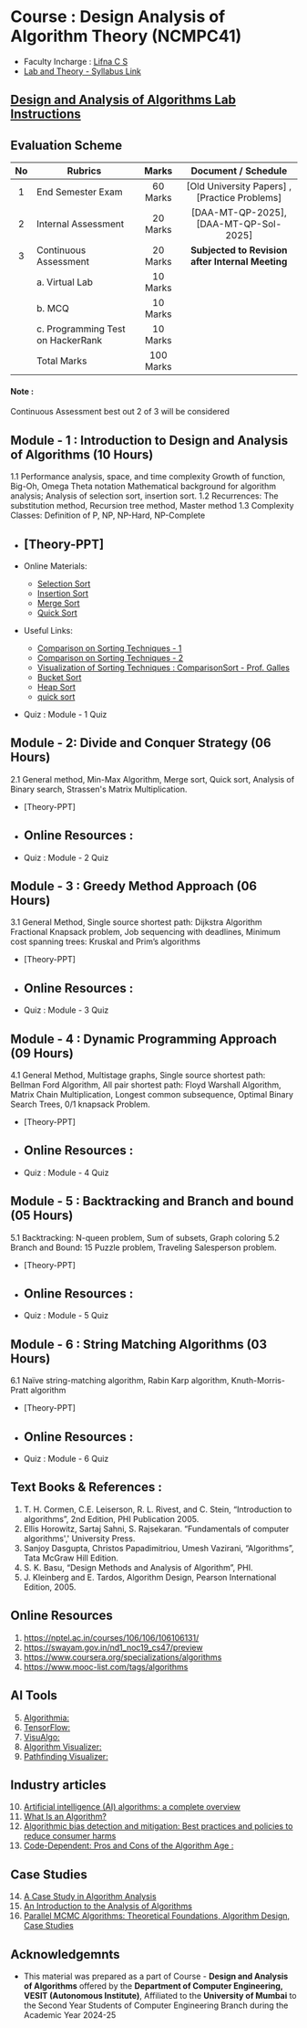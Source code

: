 # Course : Design Analysis of Algorithm Theory (NCMPC41)
- Faculty Incharge : [Lifna C S](mailto:lifna.cs@ves.ac.in)
- [Lab and Theory - Syllabus Link](https://github.com/LifnaJos/Design-Analysis-of-Algorithm-Theory/blob/main/DAA-Theory-Lab.pdf)

## [Design and Analysis of Algorithms Lab Instructions](https://github.com/LifnaJos/Design-Analysis-of-Algorithm-Lab)

## Evaluation Scheme 

| No | Rubrics | Marks | Document / Schedule |
| :--: | ------------------ | :----: |:----------: |
| 1 | End Semester Exam | 60 Marks | [Old University Papers] , [Practice Problems] |
| 2 | Internal Assessment | 20 Marks | [DAA-MT-QP-2025], [DAA-MT-QP-Sol-2025]|
| 3 | Continuous Assessment | 20 Marks | **Subjected to Revision after Internal Meeting** |
|   | a. Virtual Lab  | 10 Marks |  |
|   | b. MCQ | 10 Marks |  |
|   | c. Programming Test on HackerRank | 10 Marks | |
|   | Total Marks | 100 Marks | |

#### Note : 
Continuous Assessment best out 2 of 3 will be considered

## Module - 1 : Introduction to Design and Analysis of Algorithms (10 Hours)
1.1 Performance analysis, space, and time complexity Growth of function, Big-Oh, Omega Theta notation Mathematical background for algorithm analysis;
Analysis of selection sort, insertion sort.
1.2 Recurrences: The substitution method, Recursion tree method, Master method
1.3 Complexity Classes: Definition of P, NP, NP-Hard, NP-Complete

- [Theory-PPT]
  - 
- Online Materials:
  - [Selection Sort](https://www.hackerearth.com/practice/algorithms/sorting/selection-sort/tutorial/)
  - [Insertion Sort](https://www.hackerearth.com/practice/algorithms/sorting/insertion-sort/tutorial/)
  - [Merge Sort](https://www.hackerearth.com/practice/algorithms/sorting/insertion-sort/tutorial/)
  - [Quick Sort](https://www.hackerearth.com/practice/algorithms/sorting/quick-sort/tutorial/)

- Useful Links:
  - [Comparison on Sorting Techniques - 1](https://s3.ap-south-1.amazonaws.com/afteracademy-server-uploads/comparison-of-sorting-algorithms-compare1-18082c14f960abf3.png)
  - [Comparison on Sorting Techniques - 2](https://s3.ap-south-1.amazonaws.com/afteracademy-server-uploads/comparison-of-sorting-algorithms-compare3-205baca859250562.png)
  - [Visualization of Sorting Techniques : ComparisonSort - Prof. Galles ](https://www.cs.usfca.edu/~galles/visualization/ComparisonSort.html)
  - [Bucket Sort](https://learnersbucket.com/tutorials/algorithms/bucket-sort-algorithm/)
  - [Heap Sort](https://www.geeksforgeeks.org/heap-sort/)
  - [quick sort](https://www.geeksforgeeks.org/quick-sort-algorithm/)

- Quiz : Module - 1 Quiz

## Module - 2: Divide and Conquer Strategy (06 Hours)
2.1 General method, Min-Max Algorithm, Merge sort, Quick sort, Analysis of Binary search, Strassen's Matrix Multiplication.

- [Theory-PPT]
- Online Resources :
  - 
- Quiz :  Module - 2 Quiz

## Module - 3 : Greedy Method Approach (06 Hours)
3.1 General Method, Single source shortest path: Dijkstra Algorithm Fractional Knapsack problem, Job sequencing with deadlines, Minimum cost spanning
trees: Kruskal and Prim’s algorithms

- [Theory-PPT]
- Online Resources :
  - 
- Quiz :  Module - 3 Quiz

## Module - 4 : Dynamic Programming Approach (09 Hours)
4.1 General Method, Multistage graphs, Single source shortest path: Bellman Ford Algorithm, All pair shortest path: Floyd Warshall Algorithm, Matrix Chain
Multiplication, Longest common subsequence, Optimal Binary Search Trees, 0/1 knapsack Problem.

- [Theory-PPT]
- Online Resources :
  - 
- Quiz :  Module - 4 Quiz

## Module  - 5 :  Backtracking and Branch and bound (05 Hours)
5.1 Backtracking: N-queen problem, Sum of subsets, Graph coloring 
5.2 Branch and Bound: 15 Puzzle problem, Traveling Salesperson problem.

- [Theory-PPT]
- Online Resources :
  - 
- Quiz :  Module - 5 Quiz
 
## Module  - 6 : String Matching Algorithms (03 Hours)
6.1 Naïve string-matching algorithm, Rabin Karp algorithm, Knuth-Morris-Pratt algorithm

- [Theory-PPT]
- Online Resources :
  - 
- Quiz :  Module - 6 Quiz

## Text Books & References :
1. T. H. Cormen, C.E. Leiserson, R. L. Rivest, and C. Stein, “Introduction to algorithms”, 2nd Edition, PHI Publication 2005.
2. Ellis Horowitz, Sartaj Sahni, S. Rajsekaran. “Fundamentals of computer algorithms',' University Press.
3. Sanjoy Dasgupta, Christos Papadimitriou, Umesh Vazirani, “Algorithms”, Tata McGraw Hill Edition.
4. S. K. Basu, “Design Methods and Analysis of Algorithm”, PHI.
5. J. Kleinberg and E. Tardos, Algorithm Design, Pearson International Edition, 2005.
   
## Online Resources 
1. https://nptel.ac.in/courses/106/106/106106131/
2. https://swayam.gov.in/nd1_noc19_cs47/preview
3. https://www.coursera.org/specializations/algorithms
4. https://www.mooc-list.com/tags/algorithms
## AI Tools
5. [Algorithmia:](https://algorithmia.com/)
6. [TensorFlow:](https://www.tensorflow.org/)
7. [VisuAlgo:](https://visualgo.net/)
8. [Algorithm Visualizer:](https://algorithm-visualizer.org/)
9. [Pathfinding Visualizer:](https://bengavrilov.github.io/Path-Finding-Visualizer/)
## Industry articles
10. [Artificial intelligence (AI) algorithms: a complete overview](https://www.tableau.com/data-insights/ai/algorithms)
11. [What Is an Algorithm?](http://bit.ly/3RndUg6)
12. [Algorithmic bias detection and mitigation: Best practices and policies to reduce consumer harms](https://bit.ly/4b1Rw31)
13. [Code-Dependent: Pros and Cons of the Algorithm Age :](https://pewrsr.ch/3Ro3P2H)
## Case Studies
14. [A Case Study in Algorithm Analysis](https://ics.uci.edu/~goodrich/teach/cs161/notes/MaxSubarray.pdf)
15. [An Introduction to the Analysis of Algorithms](https://sedgewick.io/books/analysis-of-algorithms/)
16. [Parallel MCMC Algorithms: Theoretical Foundations, Algorithm Design, Case Studies](https://ar5iv.org/abs/2209.04750)

## Acknowledgemnts
* This material was prepared as a part of Course - **Design and Analysis of Algorithms** offered by the **Department of Computer Engineering, VESIT (Autonomous Institute)**, Affiliated to the **University of Mumbai** to the Second Year Students of Computer Engineering Branch during the Academic Year 2024-25
